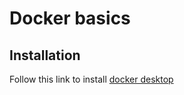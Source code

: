 # Docker basics

## Installation

Follow this link to install [docker desktop](https://www.docker.com/products/docker-desktop/)
